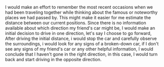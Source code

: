 I would make an effort to remember the most recent occasions when we had been traveling together while thinking about the famous or noteworthy places we had passed by. This might make it easier for me estimate the distance between our current positions. Since there is no information available about which direction my friend's car might be, I would make an initial decision to drive in one direction, let's say I choose to go forward, After driving the initial distance, i would stop the car and carefully observe the surroundings, i would look for any signs of a broken-down car, if I don't see any signs of my friend's car or any other helpful information, I would conclude that I haven't gone in the right direction, in this case, I would turn back and start driving in the opposite direction.

